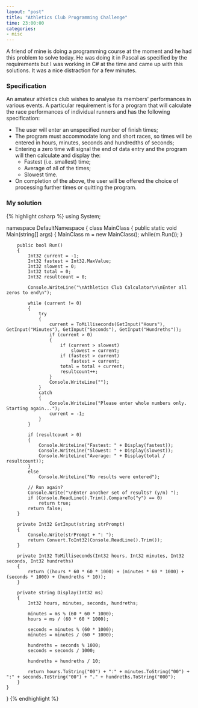 ```yaml
---
layout: "post"
title: "Athletics Club Programming Challenge"
time: 23:00:00
categories:
- misc
---
```

A friend of mine is doing a programming course at the moment and he had this problem to solve today. He was doing it in Pascal as specified by the requirements but I was working in C# at the time and came up with this solutions. It was a nice distraction for a few minutes.

<h3>Specification</h3>

An amateur athletics club wishes to analyse its members' performances in various events. A particular requirement is for a program that will calculate the race performances of individual runners and has the following specification:

<ul>
	<li>The user will enter an unspecified number of finish times;</li>
	<li>The program must accommodate long and short races, so times will be entered in hours, minutes, seconds and hundredths of seconds;</li>
	<li>Entering a zero time will signal the end of data entry and the program will then calculate and display the:
<ul>
	<li>Fastest (i.e. smallest) time;</li>
	<li>Average of all of the times;</li>
	<li>Slowest time.</li>
</ul>
</li>
	<li>On completion of the above, the user will be offered the choice of processing further times or quitting the program.</li>
</ul>

<h3>My solution</h3>

{% highlight csharp %}
using System;

namespace DefaultNamespace
{
	class MainClass
	{
		public static void Main(string[] args)
		{
			MainClass m = new MainClass();
			while(m.Run());
		}

		public bool Run()
		{
			Int32 current = -1;
			Int32 fastest = Int32.MaxValue;
			Int32 slowest = 0;
			Int32 total = 0;
			Int32 resultcount = 0;

			Console.WriteLine("\nAthletics Club Calculator\n\nEnter all zeros to end\n");

			while (current != 0)
			{
				try
				{
					current = ToMilliseconds(GetInput("Hours"), GetInput("Minutes"), GetInput("Seconds"), GetInput("Hundreths"));
					if (current > 0)
					{
						if (current > slowest)
							slowest = current;
						if (fastest > current)
							fastest = current;
						total = total + current;
						resultcount++;
					}
					Console.WriteLine("");
				}
				catch
				{
					Console.WriteLine("Please enter whole numbers only. Starting again...");
					current = -1;
				}
			}

			if (resultcount > 0)
			{
				Console.WriteLine("Fastest: " + Display(fastest));
				Console.WriteLine("Slowest: " + Display(slowest));
				Console.WriteLine("Average: " + Display(total / resultcount));
			}
			else
				Console.WriteLine("No results were entered");

			// Run again?
			Console.Write("\nEnter another set of results? (y/n) ");
			if (Console.ReadLine().Trim().CompareTo("y") == 0)
				return true;
			return false;
		}

		private Int32 GetInput(string strPrompt)
		{
			Console.Write(strPrompt + ": ");
			return Convert.ToInt32(Console.ReadLine().Trim());
		}

		private Int32 ToMilliseconds(Int32 hours, Int32 minutes, Int32 seconds, Int32 hundreths)
		{
			return ((hours * 60 * 60 * 1000) + (minutes * 60 * 1000) + (seconds * 1000) + (hundreths * 10));
		}

		private string Display(Int32 ms)
		{
			Int32 hours, minutes, seconds, hundreths;

			minutes = ms % (60 * 60 * 1000);
			hours = ms / (60 * 60 * 1000);

			seconds = minutes % (60 * 1000);
			minutes = minutes / (60 * 1000);

			hundreths = seconds % 1000;
			seconds = seconds / 1000;

			hundreths = hundreths / 10;

			return hours.ToString("00") + ":" + minutes.ToString("00") + ":" + seconds.ToString("00") + "." + hundreths.ToString("000");
		}
	}
}
{% endhighlight %}